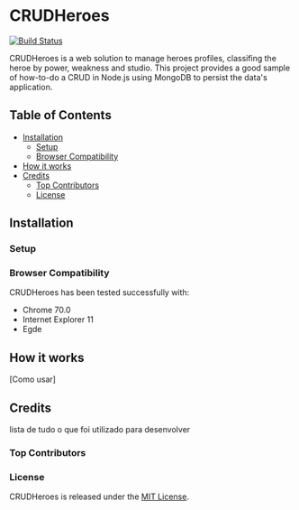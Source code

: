 # CRUDHeroes
[![Build Status](https://travis-ci.org/joemccann/dillinger.svg?branch=master)](https://github.com/fabriciohsilva/CRUDHeroes)

CRUDHeroes is a web solution to manage heroes profiles, classifing the heroe by power, weakness and studio.
This project provides a good sample of how-to-do a CRUD in Node.js using MongoDB to persist the data's application.

## Table of Contents

-   [Installation](https://github.com/fabriciohsilva/CRUDHeroes#installation)
	- [Setup]()
	- [Browser Compatibility](https://github.com/fabriciohsilva/CRUDHeroes#browser_compatibility)
-   [How it works](https://github.com/fabriciohsilva/CRUDHeroes#features)
-   [Credits]()
	- [Top Contributors]()
	- [License](https://github.com/fabriciohsilva/CRUDHeroes#license)


## Installation

### Setup

### Browser Compatibility

CRUDHeroes has been tested successfully with:

-   Chrome 70.0
-   Internet Explorer 11
-   Egde

## How it works

[Como usar]

## Credits
lista de tudo o que foi utilizado para desenvolver

### Top Contributors


### License

CRUDHeroes is released under the  [MIT License](https://github.com/fabriciohsilva/CRUDHeroes/blob/master/LICENSE.md).
